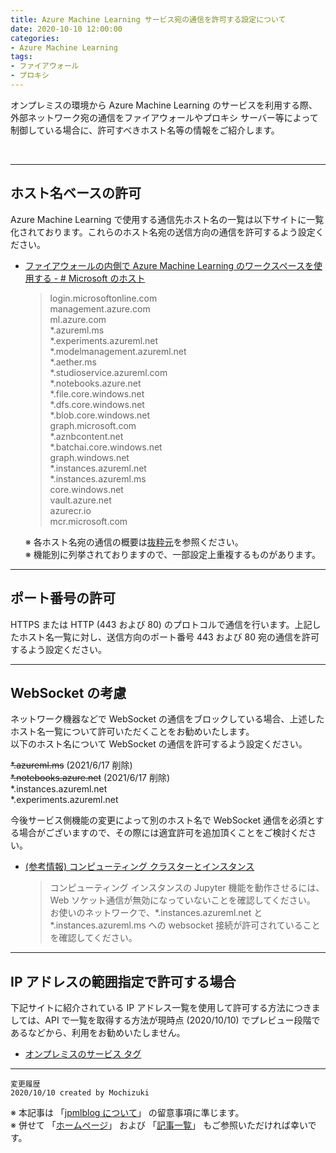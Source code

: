 ```yaml
---
title: Azure Machine Learning サービス宛の通信を許可する設定について
date: 2020-10-10 12:00:00
categories:
- Azure Machine Learning
tags:
- ファイアウォール
- プロキシ
---
```

オンプレミスの環境から Azure Machine Learning のサービスを利用する際、外部ネットワーク宛の通信をファイアウォールやプロキシ サーバー等によって制御している場合に、許可すべきホスト名等の情報をご紹介します。  

<!-- more -->
<br>

***
## ホスト名ベースの許可
Azure Machine Learning で使用する通信先ホスト名の一覧は以下サイトに一覧化されております。これらのホスト名宛の送信方向の通信を許可するよう設定ください。  

- [ファイアウォールの内側で Azure Machine Learning のワークスペースを使用する - # Microsoft のホスト](https://docs.microsoft.com/ja-jp/azure/machine-learning/how-to-access-azureml-behind-firewall#microsoft-hosts)
  > login.microsoftonline.com  
  > management.azure.com  
  > ml.azure.com  
  > *.azureml.ms  
  > *.experiments.azureml.net  
  > *.modelmanagement.azureml.net  
  > *.aether.ms  
  > *.studioservice.azureml.com  
  > *.notebooks.azure.net  
  > *.file.core.windows.net  
  > *.dfs.core.windows.net  
  > *.blob.core.windows.net  
  > graph.microsoft.com  
  > *.aznbcontent.net  
  > *.batchai.core.windows.net  
  > graph.windows.net  
  > *.instances.azureml.net  
  > *.instances.azureml.ms  
  > core.windows.net  
  > vault.azure.net  
  > azurecr.io  
  > mcr.microsoft.com  

  ※ 各ホスト名宛の通信の概要は[抜粋元](https://docs.microsoft.com/ja-jp/azure/machine-learning/how-to-access-azureml-behind-firewall#microsoft-hosts)を参照ください。  
  ※ 機能別に列挙されておりますので、一部設定上重複するものがあります。  

***
## ポート番号の許可
HTTPS または HTTP (443 および 80) のプロトコルで通信を行います。上記したホスト名一覧に対し、送信方向のポート番号 443 および 80 宛の通信を許可するよう設定ください。  

***
## WebSocket の考慮
ネットワーク機器などで WebSocket の通信をブロックしている場合、上述したホスト名一覧について許可いただくことをお勧めいたします。  
以下のホスト名について WebSocket の通信を許可するよう設定ください。  

~~*.azureml.ms~~ (2021/6/17 削除)  
~~*.notebooks.azure.net~~ (2021/6/17 削除)  
*.instances.azureml.net  
*.experiments.azureml.net  

今後サービス側機能の変更によって別のホスト名で WebSocket 通信を必須とする場合がございますので、その際には適宜許可を追加頂くことをご検討ください。

- [(参考情報) コンピューティング クラスターとインスタンス](https://docs.microsoft.com/ja-jp/azure/machine-learning/how-to-secure-training-vnet#compute-clusters--instances)  
  >コンピューティング インスタンスの Jupyter 機能を動作させるには、Web ソケット通信が無効になっていないことを確認してください。 お使いのネットワークで、*.instances.azureml.net と *.instances.azureml.ms への websocket 接続が許可されていることを確認してください。

***
## IP アドレスの範囲指定で許可する場合
下記サイトに紹介されている IP アドレス一覧を使用して許可する方法につきましては、API で一覧を取得する方法が現時点 (2020/10/10) でプレビュー段階であるなどから、利用をお勧めいたしません。  

- [オンプレミスのサービス タグ](https://docs.microsoft.com/ja-jp/azure/virtual-network/service-tags-overview#service-tags-on-premises)


***
`変更履歴`  
`2020/10/10 created by Mochizuki`

※ 本記事は 「[jpmlblog について](https://jpmlblog.github.io/blog/2020/01/01/about-jpmlblog/)」 の留意事項に準じます。  
※ 併せて 「[ホームページ](https://jpmlblog.github.io/blog/)」 および 「[記事一覧](https://jpmlblog.github.io/blog/archives/)」 もご参照いただければ幸いです。  
